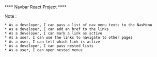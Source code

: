 ﻿****  Navbar React Project ****

Note :

    * As a developer, I can pass a list of nav menu texts to the NavMenu
    * As a developer, I can add an href to the links
    * As a developer, I can mark a link as active
    * As a user, I can use the links to navigate to other pages
    * As a user, I can tell which link is active
    * As a developer, I can pass nested lists
    * As a user, I can open nested menus